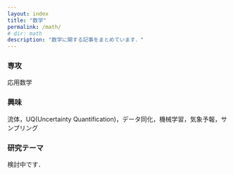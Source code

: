 ```yaml
---
layout: index
title: "数学"
permalink: /math/
# dir: math
description: "数学に関する記事をまとめています．"
---
```


### 専攻
応用数学

### 興味
流体，UQ(Uncertainty Quantification)，データ同化，機械学習，気象予報，サンプリング

### 研究テーマ
検討中です．
